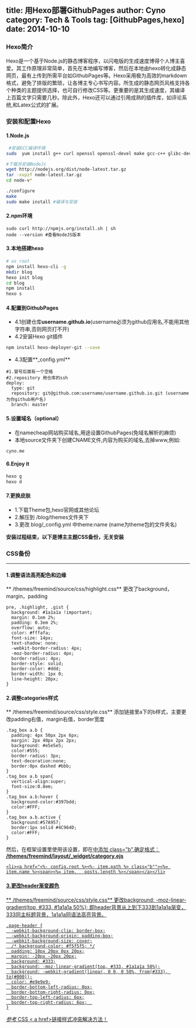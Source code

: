 title: 用Hexo部署GithubPages
author: Cyno
category: Tech & Tools
tag: [GithubPages,hexo]
date: 2014-10-10
---
### Hexo简介
Hexo是一个基于Node.js的静态博客程序，以闪电版的生成速度博得个人博主喜爱。其工作原理非常简单，首先在本地编写博客，然后在本地由hexo转化成静态网页，最有上传到所需平台如GithubPages等。Hexo采用极为高效的markdown格式，避免了排版的繁琐，让各博主专心书写内容。所生成的静态网页风格支持各个种类的主题提供选择，也可自行修改CSS等。更重要的是其生成速度，其编译上百篇文字只需要几秒。除此外，Hexo还可以通过引用成熟的插件库，如评论系统,和Latex公式的扩展。

### 安装和配置Hexo
#### 1.Node.js
```bash
 #安装GCC编译环境
sudo  yum install g++ curl openssl openssl-devel make gcc-c++ glibc-devel -y

#下载并安装NodeJs
wget http://nodejs.org/dist/node-latest.tar.gz
tar -xvpzf node-latest.tar.gz
cd node-v*

./configure  
make
sudo make install #编译与安装
```
#### 2.npm环境
```
sudo curl http://npmjs.org/install.sh | sh
node --version #查看NodeJS版本
```
#### 3.本地搭建hexo
```bash
# as root
npm install hexo-cli -g
mkdir blog
hexo init blog
cd blog
npm install
hexo s
```

#### 4.配置到GithubPages
* 4.1创建仓库**username.github.io**(username必须为github应用名,不能用其他字符串,否则网页打不开)
* 4.2安装Hexo git插件
```bash
npm install hexo-deployer-git --save
```
* 4.3配置**_config.yml**
```
#1.冒号后面有一个空格
#2.repository 用仓库的ssh
deploy:
  type: git
  repository: git@github.com:username/username.github.io.git (username为你github用户名)
  branch: master
```
#### 5.设置域名（optional）
* 在namecheap网站购买域名,用途设置GithubPages(免域名解析的麻烦)
* 本地source文件夹下创建CNAME文件,内容为购买的域名,去掉www,例如:
```
cyno.me
```
#### 6.Enjoy it
```bash
hexo g
hexo d
```

#### 7.更换皮肤

* 1.下载Theme包,hexo官网或其他论坛
* 2.解压到 /blog/themes文件夹下
* 3.更改 blog/_config.yml 中theme:name (name为theme包的文件夹名)

**安装过程结束，以下是博主主题CSS备份，无关安装**
### CSS备份

---

#### 1.调整语法高亮配色和边缘
** /themes/freemind/source/css/highlight.css**
更改了background，margin，padding
```
pre, .highlight, .gist {  
  background: #1a1a1a !important;
  margin: 0.1em 2%;
  padding: 0.3em 2%;
  overflow: auto;
  color: #fffafa;  
  font-size: 14px;
  text-shadow: none;
  -webkit-border-radius: 4px;
  -moz-border-radius: 4px;
  border-radius: 4px;  
  border-style: solid;
  border-color: #ddd;
  border-width: 1px 0;
  line-height: 20px;
}
```
#### 2.调整categories样式
** /themes/freemind/source/css/style.css**
添加链接里a下的b样式，主要更改padding右值，margin右值，border宽度
```
.tag_box a.b {
  padding: 4px 50px 2px 6px;
  margin: 2px 40px 2px 2px;
  background: #e5e5e5;
  color:#555;
  border-radius: 3px;
  text-decoration:none;
  border:0px dashed #bbb;
}
.tag_box a.b span{
  vertical-align:super;
  font-size:0.8em;
}
.tag_box a.b:hover {
  background-color:#397bdd;
  color:#FFF;
}
.tag_box a.b.active {
  background:#57A957;
  border:1px solid #4C964D;
  color:#FFF;
}
```
然后，在框架设置里使用该设置，即在<a href="..." >中添加 class="b",确定格式：
**/themes/freemind/layout/_widget/category.ejs**
```
<li><a href="<%- config.root %><%- item.path %> class="b""><%= item.name %><span><%= item.   posts.length %></span></a></li>

```
#### 3.更改header渐变颜色
** /themes/freemind/source/css/style.css**
更改background: -moz-linear-gradient(top, #333, #1a1a1a 50%); 即header背景从上到下333到1a1a1a渐变，333同主标题背景，1a1a1a同语法高亮背景。
```
.page-header {
  -webkit-background-clip: border-box;
  -webkit-background-origin: padding-box;
  -webkit-background-size: cover;
  /* background-color: #f5f5f5; */
  padding: 10px 20px 0px 20px;
  margin: -20px -20px 20px;
  background: #333;
  background: -moz-linear-gradient(top, #333, #1a1a1a 50%);
  background: -webkit-gradient(linear, 0 0, 0 50%, from(#333), to(#000));
  color: #e9e9e9;
  border-bottom-left-radius: 0px;
  border-bottom-right-radius: 0px;
  border-top-left-radius: 6px;
  border-top-right-radius: 6px;  
}
```
*参考* [CSS < a  href>链接样式冲突解决方法！](http://blog.sina.com.cn/s/blog_60f01ce50100ffeo.html)
